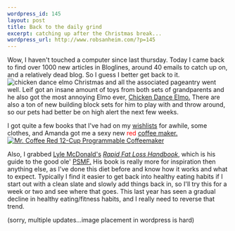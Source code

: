 ```yaml
--- 
wordpress_id: 145
layout: post
title: Back to the daily grind
excerpt: catching up after the Christmas break...
wordpress_url: http://www.robsanheim.com/?p=145
---
```

Wow, I haven't touched a computer since last thursday.  Today I came back to find over 1000 new articles in Bloglines, around 40 emails to catch up on, and a relatively dead blog.  So I guess I better get back to it.
<img class="right" src='/wp-content/elmo_chicken.jpg' alt='chicken dance elmo' />
Christmas and all the associated pageantry went well.  Leif got an insane amount of toys from both sets of grandparents and he also got the most annoying Elmo ever, <a href="http://www.amazon.com/exec/obidos/ASIN/B00005YXV2/102-1782870-3168117">Chicken Dance Elmo.</a>  There are also a ton of new building block sets for him to play with and throw around, so our pets had better be on high alert the next few weeks.

I got quite a few books that I've had on my <a href="http://www.amazon.com/exec/obidos/redirect?link_code=ur2&tag=panasonicyout-20&camp=1789&creative=9325&path=http%3A%2F%2Fwww.amazon.com%2Fgp%2Fregistry%2F1AMGEAYJK0YRH">wishlists</a> for awhile, some clothes, and Amanda got me a sexy new <span style="color:red">red</span> <a href="http://www.amazon.com/exec/obidos/redirect?tag=panasonicyout-20%26link_code=xm2%26camp=2025%26creative=165953%26path=http://www.amazon.com/gp/redirect.html%253fASIN=B00065L5Z8%2526tag=panasonicyout-20%2526lcode=xm2%2526cID=2025%2526ccmID=165953%2526location=/o/ASIN/B00065L5Z8%25253FSubscriptionId=0EMV44A9A5YT1RVDGZ82">coffee maker.</a>
<a href="http://www.amazon.com/exec/obidos/redirect?tag=panasonicyout-20%26link_code=xm2%26camp=2025%26creative=165953%26path=http://www.amazon.com/gp/redirect.html%253fASIN=B00065L5Z8%2526tag=panasonicyout-20%2526lcode=xm2%2526cID=2025%2526ccmID=165953%2526location=/o/ASIN/B00065L5Z8%25253FSubscriptionId=0EMV44A9A5YT1RVDGZ82" title="View product details at Amazon"><img class="right" src="http://images.amazon.com/images/P/B00065L5Z8.01-A23NLORBGXOLEO._SCMZZZZZZZ_.jpg" alt="Mr&#46; Coffee Red 12&#45;Cup Programmable Coffeemaker" /></a>

Also, I grabbed <a href="http://www.bodyrecomposition.com/">Lyle McDonald's</a> <a href="http://www.amazon.com/exec/obidos/redirect?tag=panasonicyout-20%26link_code=xm2%26camp=2025%26creative=165953%26path=http://www.amazon.com/gp/redirect.html%253fASIN=0967145643%2526tag=panasonicyout-20%2526lcode=xm2%2526cID=2025%2526ccmID=165953%2526location=/o/ASIN/0967145643%25253FSubscriptionId=0EMV44A9A5YT1RVDGZ82" title="View product details at Amazon"><em>Rapid Fat Loss Handbook</em></a>, which is his guide to the good ole' <a href="http://www.wannabebig.com/article.php?articleid=213">PSMF.</a>  His book is really more for inspiration then anything else, as I've done this diet before and know how it works and what to expect.  Typically I find it easier to get back into healthy eating habits if I start out with a clean slate and slowly add things back in, so I'll try this for a week or two and see where that goes.  This last year has seen a gradual decline in healthy eating/fitness habits, and I really need to reverse that trend.

(sorry, multiple updates...image placement in wordpress is hard)

